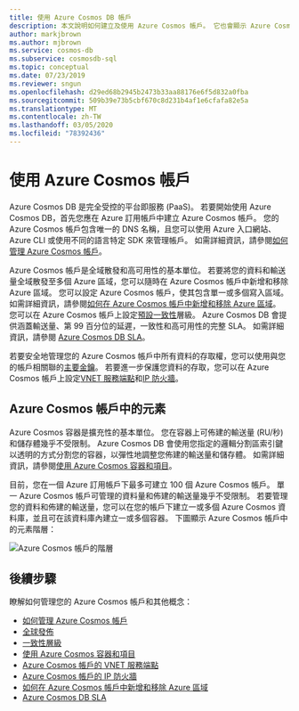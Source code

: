 ```yaml
---
title: 使用 Azure Cosmos DB 帳戶
description: 本文說明如何建立及使用 Azure Cosmos 帳戶。 它也會顯示 Azure Cosmos 帳戶中的元素階層
author: markjbrown
ms.author: mjbrown
ms.service: cosmos-db
ms.subservice: cosmosdb-sql
ms.topic: conceptual
ms.date: 07/23/2019
ms.reviewer: sngun
ms.openlocfilehash: d29ed68b2945b2473b33aa88176e6f5d832a0fba
ms.sourcegitcommit: 509b39e73b5cbf670c8d231b4af1e6cfafa82e5a
ms.translationtype: MT
ms.contentlocale: zh-TW
ms.lasthandoff: 03/05/2020
ms.locfileid: "78392436"
---
```

# <a name="work-with-azure-cosmos-account"></a>使用 Azure Cosmos 帳戶

Azure Cosmos DB 是完全受控的平台即服務 (PaaS)。 若要開始使用 Azure Cosmos DB，首先您應在 Azure 訂用帳戶中建立 Azure Cosmos 帳戶。 您的 Azure Cosmos 帳戶包含唯一的 DNS 名稱，且您可以使用 Azure 入口網站、Azure CLI 或使用不同的語言特定 SDK 來管理帳戶。 如需詳細資訊，請參閱[如何管理 Azure Cosmos 帳戶](how-to-manage-database-account.md)。

Azure Cosmos 帳戶是全域散發和高可用性的基本單位。 若要將您的資料和輸送量全域散發至多個 Azure 區域，您可以隨時在 Azure Cosmos 帳戶中新增和移除 Azure 區域。 您可以設定 Azure Cosmos 帳戶，使其包含單一或多個寫入區域。 如需詳細資訊，請參閱[如何在 Azure Cosmos 帳戶中新增和移除 Azure 區域](how-to-manage-database-account.md)。 您可以在 Azure Cosmos 帳戶上設定[預設一致性](consistency-levels.md)層級。 Azure Cosmos DB 會提供涵蓋輸送量、第 99 百分位的延遲，一致性和高可用性的完整 SLA。 如需詳細資訊，請參閱 [Azure Cosmos DB SLA](https://azure.microsoft.com/support/legal/sla/cosmos-db/v1_2/)。

若要安全地管理您的 Azure Cosmos 帳戶中所有資料的存取權，您可以使用與您的帳戶相關聯的[主要金鑰](secure-access-to-data.md)。 若要進一步保護您資料的存取，您可以在 Azure Cosmos 帳戶上設定[VNET 服務端點](vnet-service-endpoint.md)和[IP 防火牆](firewall-support.md)。 

## <a name="elements-in-an-azure-cosmos-account"></a>Azure Cosmos 帳戶中的元素

Azure Cosmos 容器是擴充性的基本單位。 您在容器上可佈建的輸送量 (RU/秒) 和儲存體幾乎不受限制。 Azure Cosmos DB 會使用您指定的邏輯分割區索引鍵以透明的方式分割您的容器，以彈性地調整您佈建的輸送量和儲存體。 如需詳細資訊，請參閱[使用 Azure Cosmos 容器和項目](databases-containers-items.md)。

目前，您在一個 Azure 訂用帳戶下最多可建立 100 個 Azure Cosmos 帳戶。 單一 Azure Cosmos 帳戶可管理的資料量和佈建的輸送量幾乎不受限制。 若要管理您的資料和佈建的輸送量，您可以在您的帳戶下建立一或多個 Azure Cosmos 資料庫，並且可在該資料庫內建立一或多個容器。 下圖顯示 Azure Cosmos 帳戶中的元素階層：

![Azure Cosmos 帳戶的階層](./media/account-overview/hierarchy.png)

## <a name="next-steps"></a>後續步驟

瞭解如何管理您的 Azure Cosmos 帳戶和其他概念：

* [如何管理 Azure Cosmos 帳戶](how-to-manage-database-account.md)
* [全球發佈](distribute-data-globally.md)
* [一致性層級](consistency-levels.md)
* [使用 Azure Cosmos 容器和項目](databases-containers-items.md)
* [Azure Cosmos 帳戶的 VNET 服務端點](vnet-service-endpoint.md)
* [Azure Cosmos 帳戶的 IP 防火牆](firewall-support.md)
* [如何在 Azure Cosmos 帳戶中新增和移除 Azure 區域](how-to-manage-database-account.md)
* [Azure Cosmos DB SLA](https://azure.microsoft.com/support/legal/sla/cosmos-db/v1_2/)
